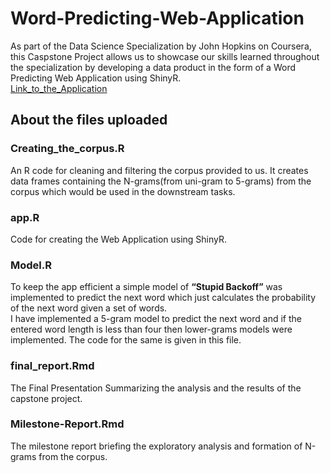 # Word-Predicting-Web-Application  
As part of the Data Science Specialization by John Hopkins on Coursera, this Caspstone Project allows us to showcase our skills learned throughout the specialization by developing a data product in the form of a Word Predicting Web Application using ShinyR.  
[Link_to_the_Application](https://ayushjain2699.shinyapps.io/Word/)

## About the files uploaded  
### Creating_the_corpus.R  
An R code for cleaning and filtering the corpus provided to us. It creates data frames containing the N-grams(from uni-gram to 5-grams) from the corpus which would be used in the downstream tasks.  

### app.R  
Code for creating the Web Application using ShinyR.  

### Model.R  
To keep the app efficient a simple model of **“Stupid Backoff”** was implemented to predict the next word which just calculates the probability of the next word given a set of words.  
I have implemented a 5-gram model to predict the next word and if the entered word length is less than four then lower-grams models were implemented. The code for the same is given in this file.  

### final_report.Rmd  
The Final Presentation Summarizing the analysis and the results of the capstone project.  

### Milestone-Report.Rmd  
The milestone report briefing the exploratory analysis and formation of N-grams from the corpus.  
